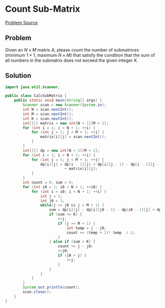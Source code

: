 # Count Sub-Matrix
[Problem Source](https://www.lanqiao.cn/problems/?first_category_id=1&sort=students_count&problem_id=2109)
## Problem
Given an $N×M$ matrix $A$, please count the number of submatrices (minimum $1\times 1$, maximum $N\times M$) that satisfy the condition that the sum of all numbers in the submatrix does not exceed the given integer $K$.

## Solution
``` java [Sliding-Window + Prefix-Sum]
import java.util.Scanner;

public class CalcSubMatrix {
	public static void main(String[] args) {
		Scanner scan = new Scanner(System.in);
		int N = scan.nextInt();
		int M = scan.nextInt();
		int K = scan.nextInt();
		int[][] matrix = new int[N + 1][M + 1];
		for (int i = 1; i < N + 1; ++i) {
			for (int j = 1; j < M + 1; ++j) {
				matrix[i][j] = scan.nextInt();
			}
		}
		int[][] dp = new int[N + 1][M + 1];
		for (int i = 1; i < N + 1; ++i) {
			for (int j = 1; j < M + 1; ++j) {
				dp[i][j] = dp[i - 1][j] + dp[i][j - 1] - dp[i - 1][j - 1] 
						   + matrix[i][j];
			}
		}
		int count = 0, sum = 0;
		for (int i0 = 1; i0 < N + 1; ++i0) {
			for (int i = i0; i < N + 1; ++i) {
				int j = 1;
				int j0 = 1;
				while(j >= j0 && j < M + 1) {
					sum = dp[i][j] - dp[i][j0 - 1] - dp[i0 - 1][j] + dp[i0 - 1][j0 - 1];
					if (sum <= K) {
						++j;
						if (j >= M + 1) {
							int temp = j - j0;
							count += (temp + 1)* temp  / 2;
						}
					} else if (sum > K) {
						count += j - j0;
						++j0;
						if (j0 > j) {
							++j;
						}
					}
				}
			}
		}
		System.out.println(count);
		scan.close();
	}
}
```